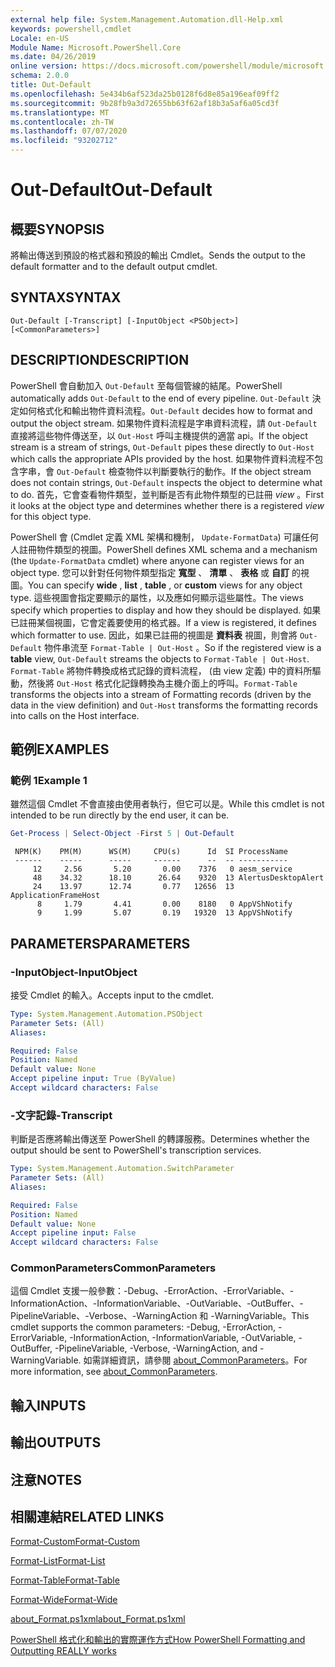 ```yaml
---
external help file: System.Management.Automation.dll-Help.xml
keywords: powershell,cmdlet
Locale: en-US
Module Name: Microsoft.PowerShell.Core
ms.date: 04/26/2019
online version: https://docs.microsoft.com/powershell/module/microsoft.powershell.core/out-default?view=powershell-5.1&WT.mc_id=ps-gethelp
schema: 2.0.0
title: Out-Default
ms.openlocfilehash: 5e434b6af523da25b0128f6d8e85a196eaf09ff2
ms.sourcegitcommit: 9b28fb9a3d72655bb63f62af18b3a5af6a05cd3f
ms.translationtype: MT
ms.contentlocale: zh-TW
ms.lasthandoff: 07/07/2020
ms.locfileid: "93202712"
---
```

# <span data-ttu-id="b41ca-103">Out-Default</span><span class="sxs-lookup"><span data-stu-id="b41ca-103">Out-Default</span></span>

## <span data-ttu-id="b41ca-104">概要</span><span class="sxs-lookup"><span data-stu-id="b41ca-104">SYNOPSIS</span></span>
<span data-ttu-id="b41ca-105">將輸出傳送到預設的格式器和預設的輸出 Cmdlet。</span><span class="sxs-lookup"><span data-stu-id="b41ca-105">Sends the output to the default formatter and to the default output cmdlet.</span></span>

## <span data-ttu-id="b41ca-106">SYNTAX</span><span class="sxs-lookup"><span data-stu-id="b41ca-106">SYNTAX</span></span>

```
Out-Default [-Transcript] [-InputObject <PSObject>] [<CommonParameters>]
```

## <span data-ttu-id="b41ca-107">DESCRIPTION</span><span class="sxs-lookup"><span data-stu-id="b41ca-107">DESCRIPTION</span></span>

<span data-ttu-id="b41ca-108">PowerShell 會自動加入 `Out-Default` 至每個管線的結尾。</span><span class="sxs-lookup"><span data-stu-id="b41ca-108">PowerShell automatically adds `Out-Default` to the end of every pipeline.</span></span> <span data-ttu-id="b41ca-109">`Out-Default` 決定如何格式化和輸出物件資料流程。</span><span class="sxs-lookup"><span data-stu-id="b41ca-109">`Out-Default` decides how to format and output the object stream.</span></span> <span data-ttu-id="b41ca-110">如果物件資料流程是字串資料流程，請 `Out-Default` 直接將這些物件傳送至，以 `Out-Host` 呼叫主機提供的適當 api。</span><span class="sxs-lookup"><span data-stu-id="b41ca-110">If the object stream is a stream of strings, `Out-Default` pipes these directly to `Out-Host` which calls the appropriate APIs provided by the host.</span></span> <span data-ttu-id="b41ca-111">如果物件資料流程不包含字串，會 `Out-Default` 檢查物件以判斷要執行的動作。</span><span class="sxs-lookup"><span data-stu-id="b41ca-111">If the object stream does not contain strings, `Out-Default` inspects the object to determine what to do.</span></span>
<span data-ttu-id="b41ca-112">首先，它會查看物件類型，並判斷是否有此物件類型的已註冊 _view_ 。</span><span class="sxs-lookup"><span data-stu-id="b41ca-112">First it looks at the object type and determines whether there is a registered _view_ for this object type.</span></span>

<span data-ttu-id="b41ca-113">PowerShell 會 (Cmdlet 定義 XML 架構和機制， `Update-FormatData`) 可讓任何人註冊物件類型的視圖。</span><span class="sxs-lookup"><span data-stu-id="b41ca-113">PowerShell defines XML schema and a mechanism (the `Update-FormatData` cmdlet) where anyone can register views for an object type.</span></span> <span data-ttu-id="b41ca-114">您可以針對任何物件類型指定 **寬型** 、 **清單** 、 **表格** 或 **自訂** 的視圖。</span><span class="sxs-lookup"><span data-stu-id="b41ca-114">You can specify **wide** , **list** , **table** , or **custom** views for any object type.</span></span> <span data-ttu-id="b41ca-115">這些視圖會指定要顯示的屬性，以及應如何顯示這些屬性。</span><span class="sxs-lookup"><span data-stu-id="b41ca-115">The views specify which properties to display and how they should be displayed.</span></span> <span data-ttu-id="b41ca-116">如果已註冊某個視圖，它會定義要使用的格式器。</span><span class="sxs-lookup"><span data-stu-id="b41ca-116">If a view is registered, it defines which formatter to use.</span></span> <span data-ttu-id="b41ca-117">因此，如果已註冊的視圖是 **資料表** 視圖，則會將 `Out-Default` 物件串流至 `Format-Table | Out-Host` 。</span><span class="sxs-lookup"><span data-stu-id="b41ca-117">So if the registered view is a **table** view, `Out-Default` streams the objects to `Format-Table | Out-Host`.</span></span> <span data-ttu-id="b41ca-118">`Format-Table` 將物件轉換成格式記錄的資料流程， (由 view 定義) 中的資料所驅動，然後將 `Out-Host` 格式化記錄轉換為主機介面上的呼叫。</span><span class="sxs-lookup"><span data-stu-id="b41ca-118">`Format-Table` transforms the objects into a stream of Formatting records (driven by the data in the view definition) and `Out-Host` transforms the formatting records into calls on the Host interface.</span></span>

## <span data-ttu-id="b41ca-119">範例</span><span class="sxs-lookup"><span data-stu-id="b41ca-119">EXAMPLES</span></span>

### <span data-ttu-id="b41ca-120">範例 1</span><span class="sxs-lookup"><span data-stu-id="b41ca-120">Example 1</span></span>

<span data-ttu-id="b41ca-121">雖然這個 Cmdlet 不會直接由使用者執行，但它可以是。</span><span class="sxs-lookup"><span data-stu-id="b41ca-121">While this cmdlet is not intended to be run directly by the end user, it can be.</span></span>

```powershell
Get-Process | Select-Object -First 5 | Out-Default
```

```Output
 NPM(K)    PM(M)      WS(M)     CPU(s)      Id  SI ProcessName
 ------    -----      -----     ------      --  -- -----------
     12     2.56       5.20       0.00    7376   0 aesm_service
     48    34.32      18.10      26.64    9320  13 AlertusDesktopAlert
     24    13.97      12.74       0.77   12656  13 ApplicationFrameHost
      8     1.79       4.41       0.00    8180   0 AppVShNotify
      9     1.99       5.07       0.19   19320  13 AppVShNotify
```

## <span data-ttu-id="b41ca-122">PARAMETERS</span><span class="sxs-lookup"><span data-stu-id="b41ca-122">PARAMETERS</span></span>

### <span data-ttu-id="b41ca-123">-InputObject</span><span class="sxs-lookup"><span data-stu-id="b41ca-123">-InputObject</span></span>

<span data-ttu-id="b41ca-124">接受 Cmdlet 的輸入。</span><span class="sxs-lookup"><span data-stu-id="b41ca-124">Accepts input to the cmdlet.</span></span>

```yaml
Type: System.Management.Automation.PSObject
Parameter Sets: (All)
Aliases:

Required: False
Position: Named
Default value: None
Accept pipeline input: True (ByValue)
Accept wildcard characters: False
```

### <span data-ttu-id="b41ca-125">-文字記錄</span><span class="sxs-lookup"><span data-stu-id="b41ca-125">-Transcript</span></span>

<span data-ttu-id="b41ca-126">判斷是否應將輸出傳送至 PowerShell 的轉譯服務。</span><span class="sxs-lookup"><span data-stu-id="b41ca-126">Determines whether the output should be sent to PowerShell's transcription services.</span></span>

```yaml
Type: System.Management.Automation.SwitchParameter
Parameter Sets: (All)
Aliases:

Required: False
Position: Named
Default value: None
Accept pipeline input: False
Accept wildcard characters: False
```

### <span data-ttu-id="b41ca-127">CommonParameters</span><span class="sxs-lookup"><span data-stu-id="b41ca-127">CommonParameters</span></span>

<span data-ttu-id="b41ca-128">這個 Cmdlet 支援一般參數：-Debug、-ErrorAction、-ErrorVariable、-InformationAction、-InformationVariable、-OutVariable、-OutBuffer、-PipelineVariable、-Verbose、-WarningAction 和 -WarningVariable。</span><span class="sxs-lookup"><span data-stu-id="b41ca-128">This cmdlet supports the common parameters: -Debug, -ErrorAction, -ErrorVariable, -InformationAction, -InformationVariable, -OutVariable, -OutBuffer, -PipelineVariable, -Verbose, -WarningAction, and -WarningVariable.</span></span> <span data-ttu-id="b41ca-129">如需詳細資訊，請參閱 [about_CommonParameters](https://go.microsoft.com/fwlink/?LinkID=113216)。</span><span class="sxs-lookup"><span data-stu-id="b41ca-129">For more information, see [about_CommonParameters](https://go.microsoft.com/fwlink/?LinkID=113216).</span></span>

## <span data-ttu-id="b41ca-130">輸入</span><span class="sxs-lookup"><span data-stu-id="b41ca-130">INPUTS</span></span>

## <span data-ttu-id="b41ca-131">輸出</span><span class="sxs-lookup"><span data-stu-id="b41ca-131">OUTPUTS</span></span>

## <span data-ttu-id="b41ca-132">注意</span><span class="sxs-lookup"><span data-stu-id="b41ca-132">NOTES</span></span>

## <span data-ttu-id="b41ca-133">相關連結</span><span class="sxs-lookup"><span data-stu-id="b41ca-133">RELATED LINKS</span></span>

[<span data-ttu-id="b41ca-134">Format-Custom</span><span class="sxs-lookup"><span data-stu-id="b41ca-134">Format-Custom</span></span>](../Microsoft.PowerShell.Utility/Format-Custom.md)

[<span data-ttu-id="b41ca-135">Format-List</span><span class="sxs-lookup"><span data-stu-id="b41ca-135">Format-List</span></span>](../Microsoft.PowerShell.Utility/Format-List.md)

[<span data-ttu-id="b41ca-136">Format-Table</span><span class="sxs-lookup"><span data-stu-id="b41ca-136">Format-Table</span></span>](../Microsoft.PowerShell.Utility/Format-Table.md)

[<span data-ttu-id="b41ca-137">Format-Wide</span><span class="sxs-lookup"><span data-stu-id="b41ca-137">Format-Wide</span></span>](../Microsoft.PowerShell.Utility/Format-Wide.md)

[<span data-ttu-id="b41ca-138">about_Format.ps1xml</span><span class="sxs-lookup"><span data-stu-id="b41ca-138">about_Format.ps1xml</span></span>](About/about_Format.ps1xml.md)

[<span data-ttu-id="b41ca-139">PowerShell 格式化和輸出的實際運作方式</span><span class="sxs-lookup"><span data-stu-id="b41ca-139">How PowerShell Formatting and Outputting REALLY works</span></span>](https://devblogs.microsoft.com/powershell/how-powershell-formatting-and-outputting-really-works/)
